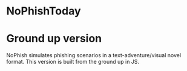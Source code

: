 # NoPhishToday

# Ground up version

NoPhish simulates phishing scenarios in a text-adventure/visual novel format. This version is built from the ground up in JS.
